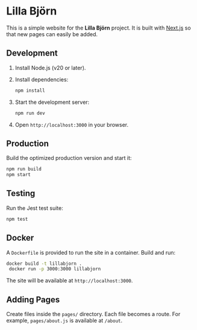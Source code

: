 # Lilla Björn

This is a simple website for the **Lilla Björn** project. It is built with [Next.js](https://nextjs.org) so that new pages can easily be added.

## Development

1. Install Node.js (v20 or later).
2. Install dependencies:

   ```bash
   npm install
   ```
3. Start the development server:

   ```bash
   npm run dev
   ```
4. Open `http://localhost:3000` in your browser.

## Production

Build the optimized production version and start it:

```bash
npm run build
npm start
```

## Testing
Run the Jest test suite:
```bash
npm test
```

## Docker

A `Dockerfile` is provided to run the site in a container. Build and run:

```bash
docker build -t lillabjorn .
 docker run -p 3000:3000 lillabjorn
```

The site will be available at `http://localhost:3000`.

## Adding Pages

Create files inside the `pages/` directory. Each file becomes a route. For example, `pages/about.js` is available at `/about`.

